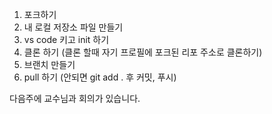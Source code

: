 1. 포크하기
2. 내 로컬 저장소 파일 만들기
3. vs code 키고 init 하기
4. 클론 하기 (클론 할때 자기 프로필에 포크된 리포 주소로 클론하기)
5. 브랜치 만들기
6. pull 하기 (안되면 git add . 후 커밋, 푸시)


다음주에 교수님과 회의가 있습니다.

